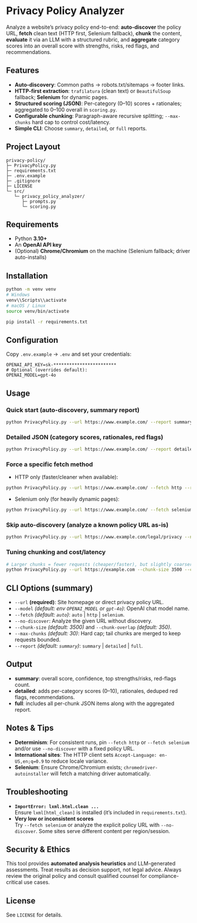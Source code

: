 # Privacy Policy Analyzer

Analyze a website’s privacy policy end-to-end: **auto-discover** the policy URL, **fetch** clean text (HTTP first, Selenium fallback), **chunk** the content, **evaluate** it via an LLM with a structured rubric, and **aggregate** category scores into an overall score with strengths, risks, red flags, and recommendations.

## Features
- **Auto-discovery**: Common paths → robots.txt/sitemaps → footer links.
- **HTTP-first extraction**: `trafilatura` (clean text) or `BeautifulSoup` fallback; **Selenium** for dynamic pages.
- **Structured scoring (JSON)**: Per-category (0–10) scores + rationales; aggregated to 0–100 overall in `scoring.py`.
- **Configurable chunking**: Paragraph-aware recursive splitting; `--max-chunks` hard cap to control cost/latency.
- **Simple CLI**: Choose `summary`, `detailed`, or `full` reports.

## Project Layout
    privacy-policy/
    ├─ PrivacyPolicy.py
    ├─ requirements.txt
    ├─ .env.example
    ├─ .gitignore
    ├─ LICENSE
    └─ src/
       └─ privacy_policy_analyzer/
          ├─ prompts.py
          └─ scoring.py

## Requirements
- Python **3.10+**
- An **OpenAI API key**
- (Optional) **Chrome/Chromium** on the machine (Selenium fallback; driver auto-installs)

## Installation
```bash
python -m venv venv
# Windows
venv\\Scripts\\activate
# macOS / Linux
source venv/bin/activate

pip install -r requirements.txt
```

## Configuration
Copy `.env.example` → `.env` and set your credentials:

```
OPENAI_API_KEY=sk-************************
# Optional (overrides default):
OPENAI_MODEL=gpt-4o
```

## Usage

### Quick start (auto-discovery, summary report)
```bash
python PrivacyPolicy.py --url https://www.example.com/ --report summary
```

### Detailed JSON (category scores, rationales, red flags)
```bash
python PrivacyPolicy.py --url https://www.example.com/ --report detailed
```

### Force a specific fetch method
- HTTP only (faster/cleaner when available):
```bash
python PrivacyPolicy.py --url https://www.example.com/ --fetch http --report detailed
```

- Selenium only (for heavily dynamic pages):
```bash
python PrivacyPolicy.py --url https://www.example.com/ --fetch selenium --report detailed
```

### Skip auto-discovery (analyze a known policy URL as-is)
```bash
python PrivacyPolicy.py --url https://www.example.com/legal/privacy --no-discover --report detailed
```

### Tuning chunking and cost/latency
```bash
# Larger chunks = fewer requests (cheaper/faster), but slightly coarser analysis
python PrivacyPolicy.py --url https://example.com --chunk-size 3500 --chunk-overlap 350 --max-chunks 30 --report summary
```

## CLI Options (summary)
- `--url` **(required)**: Site homepage or direct privacy policy URL.
- `--model` *(default: env `OPENAI_MODEL` or `gpt-4o`)*: OpenAI chat model name.
- `--fetch` *(default: `auto`)*: `auto` | `http` | `selenium`.
- `--no-discover`: Analyze the given URL without discovery.
- `--chunk-size` *(default: 3500)* and `--chunk-overlap` *(default: 350)*.
- `--max-chunks` *(default: 30)*: Hard cap; tail chunks are merged to keep requests bounded.
- `--report` *(default: `summary`)*: `summary` | `detailed` | `full`.

## Output
- **summary**: overall score, confidence, top strengths/risks, red-flags count.
- **detailed**: adds per-category scores (0–10), rationales, deduped red flags, recommendations.
- **full**: includes all per-chunk JSON items along with the aggregated report.

## Notes & Tips
- **Determinism**: For consistent runs, pin `--fetch http` or `--fetch selenium` and/or use `--no-discover` with a fixed policy URL.
- **International sites**: The HTTP client sets `Accept-Language: en-US,en;q=0.9` to reduce locale variance.
- **Selenium**: Ensure Chrome/Chromium exists; `chromedriver-autoinstaller` will fetch a matching driver automatically.

## Troubleshooting
- **`ImportError: lxml.html.clean ...`**  
  Ensure `lxml[html_clean]` is installed (it’s included in `requirements.txt`).
- **Very low or inconsistent scores**  
  Try `--fetch selenium` or analyze the explicit policy URL with `--no-discover`. Some sites serve different content per region/session.

## Security & Ethics
This tool provides **automated analysis heuristics** and LLM-generated assessments. Treat results as decision support, not legal advice. Always review the original policy and consult qualified counsel for compliance-critical use cases.

## License
See `LICENSE` for details.

